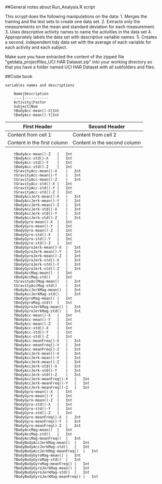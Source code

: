 ##General notes about Run_Analysis.R script

This scrypt does the following manipulations on the data:
	1. Merges the training and the test sets to create one data set.
    2. Extracts only the measurements on the mean and standard deviation for each measurement.
    3. Uses descriptive activity names to name the activities in the data set
    4. Appropriately labels the data set with descriptive variable names.
    5. Creates a second, independent tidy data set with the average of each variable for each activity and each subject.
	
Make sure you have extracted the content of the zipped file "getdata_projectfiles_UCI HAR Dataset.zip" into your working directory 
so that you have a folder named UCI HAR Dataset with all subfolders and files. 

##Code book
	
	variables names and descriptions
		
		Name|Description
		----|-----------
		Activity|Factor
		Subject|Num
		tBodyAcc-mean()-X|Int
		tBodyAcc-mean()-Y|Int
		
First Header | Second Header
------------ | -------------
Content from cell 1 | Content from cell 2
Content in the first column | Content in the second column
		
		
		
		tBodyAcc-mean()-Z	|	Int
		tBodyAcc-std()-X	|	Int
		tBodyAcc-std()-Y	|	Int
		tBodyAcc-std()-Z	|	Int
		tGravityAcc-mean()-X	|	Int
		tGravityAcc-mean()-Y	|	Int
		tGravityAcc-mean()-Z	|	Int
		tGravityAcc-std()-X	|	Int
		tGravityAcc-std()-Y	|	Int
		tGravityAcc-std()-Z	|	Int
		tBodyAccJerk-mean()-X	|	Int
		tBodyAccJerk-mean()-Y	|	Int
		tBodyAccJerk-mean()-Z	|	Int
		tBodyAccJerk-std()-X	|	Int
		tBodyAccJerk-std()-Y	|	Int
		tBodyAccJerk-std()-Z	|	Int
		tBodyGyro-mean()-X	|	Int
		tBodyGyro-mean()-Y	|	Int
		tBodyGyro-mean()-Z	|	Int
		tBodyGyro-std()-X	|	Int
		tBodyGyro-std()-Y	|	Int
		tBodyGyro-std()-Z	|	Int
		tBodyGyroJerk-mean()-X	|	Int
		tBodyGyroJerk-mean()-Y	|	Int
		tBodyGyroJerk-mean()-Z	|	Int
		tBodyGyroJerk-std()-X	|	Int
		tBodyGyroJerk-std()-Y	|	Int
		tBodyGyroJerk-std()-Z	|	Int
		tBodyAccMag-mean()	|	Int
		tBodyAccMag-std()	|	Int
		tGravityAccMag-mean()	|	Int
		tGravityAccMag-std()	|	Int
		tBodyAccJerkMag-mean()	|	Int
		tBodyAccJerkMag-std()	|	Int
		tBodyGyroMag-mean()	|	Int
		tBodyGyroMag-std()	|	Int
		tBodyGyroJerkMag-mean()	|	Int
		tBodyGyroJerkMag-std()	|	Int
		fBodyAcc-mean()-X	|	Int
		fBodyAcc-mean()-Y	|	Int
		fBodyAcc-mean()-Z	|	Int
		fBodyAcc-std()-X	|	Int
		fBodyAcc-std()-Y	|	Int
		fBodyAcc-std()-Z	|	Int
		fBodyAcc-meanFreq()-X	|	Int
		fBodyAcc-meanFreq()-Y	|	Int
		fBodyAcc-meanFreq()-Z	|	Int
		fBodyAccJerk-mean()-X	|	Int
		fBodyAccJerk-mean()-Y	|	Int
		fBodyAccJerk-mean()-Z	|	Int
		fBodyAccJerk-std()-X	|	Int
		fBodyAccJerk-std()-Y	|	Int
		fBodyAccJerk-std()-Z	|	Int
		fBodyAccJerk-meanFreq()-X	|	Int
		fBodyAccJerk-meanFreq()-Y	|	Int
		fBodyAccJerk-meanFreq()-Z	|	Int
		fBodyGyro-mean()-X	|	Int
		fBodyGyro-mean()-Y	|	Int
		fBodyGyro-mean()-Z	|	Int
		fBodyGyro-std()-X	|	Int
		fBodyGyro-std()-Y	|	Int
		fBodyGyro-std()-Z	|	Int
		fBodyGyro-meanFreq()-X	|	Int
		fBodyGyro-meanFreq()-Y	|	Int
		fBodyGyro-meanFreq()-Z	|	Int
		fBodyAccMag-mean()	|	Int
		fBodyAccMag-std()	|	Int
		fBodyAccMag-meanFreq()	|	Int
		fBodyBodyAccJerkMag-mean()	|	Int
		fBodyBodyAccJerkMag-std()	|	Int
		fBodyBodyAccJerkMag-meanFreq()	|	Int
		fBodyBodyGyroMag-mean()	|	Int
		fBodyBodyGyroMag-std()	|	Int
		fBodyBodyGyroMag-meanFreq()	|	Int
		fBodyBodyGyroJerkMag-mean()	|	Int
		fBodyBodyGyroJerkMag-std()	|	Int
		fBodyBodyGyroJerkMag-meanFreq()	|	Int
